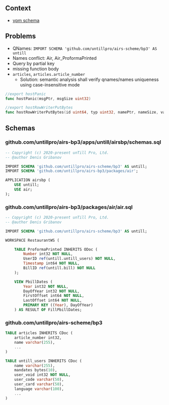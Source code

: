 ## Context

- [vpm schema](https://github.com/voedger/voedger/issues/1476)

## Problems

- QNames: `IMPORT SCHEMA 'github.com/untillpro/airs-scheme/bp3' AS untill`
- Names conflict: Air, Air_ProformaPrinted
- Query by partial key
- missing function body
- `articles`, `articles.article_number`
  - Solution: semantic analysis shall verify qnames/names uniqueness using case-insensitive mode
```go
//export hostPanic
func hostPanic(msgPtr, msgSize uint32)

//export hostRowWriterPutBytes
func hostRowWriterPutBytes(id uint64, typ uint32, namePtr, nameSize, valuePtr, valueSize uint32)
```


## Schemas

### github.com/untillpro/airs-bp3/apps/untill/airsbp/schemas.sql

```sql
-- Copyright (c) 2020-present unTill Pro, Ltd.
-- @author Denis Gribanov

IMPORT SCHEMA 'github.com/untillpro/airs-scheme/bp3' AS untill;
IMPORT SCHEMA 'github.com/untillpro/airs-bp3/packages/air';

APPLICATION airsbp (
	USE untill;
	USE air;
);
```

### github.com/untillpro/airs-bp3/packages/air/air.sql

```sql
-- Copyright (c) 2020-present unTill Pro, Ltd.
-- @author Denis Gribanov

IMPORT SCHEMA 'github.com/untillpro/airs-scheme/bp3' AS untill;

WORKSPACE RestaurantWS (

	TABLE ProformaPrinted INHERITS ODoc (
		Number int32 NOT NULL,
		UserID ref(untill.untill_users) NOT NULL,
		Timestamp int64 NOT NULL,
		BillID ref(untill.bill) NOT NULL
	);

	VIEW PbillDates (
		Year int32 NOT NULL,
		DayOfYear int32 NOT NULL,
		FirstOffset int64 NOT NULL,
		LastOffset int64 NOT NULL,
		PRIMARY KEY ((Year), DayOfYear)
	) AS RESULT OF FillPbillDates;
```

### github.com/untillpro/airs-scheme/bp3

```sql
TABLE articles INHERITS CDoc (
	article_number int32,
	name varchar(255),
    ...
)

TABLE untill_users INHERITS CDoc (
	name varchar(255),
	mandates bytes(10),
	user_void int32 NOT NULL,
	user_code varchar(50),
	user_card varchar(50),
	language varchar(100),
    ...
)
```